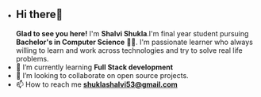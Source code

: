 - ## Hi there👋 
  **Glad to see you here!**
   I'm **Shalvi Shukla**.I'm final year student pursuing **Bachelor's in Computer Science** 🧑‍🎓. I'm passionate learner who always willing to learn and work across
    technologies and try to solve real life problems.
- 🌱 I’m currently learning **Full Stack development**
- 💞️ I’m looking to collaborate on open source projects.
- 📫 How to reach me **shuklashalvi53@gmail.com**

